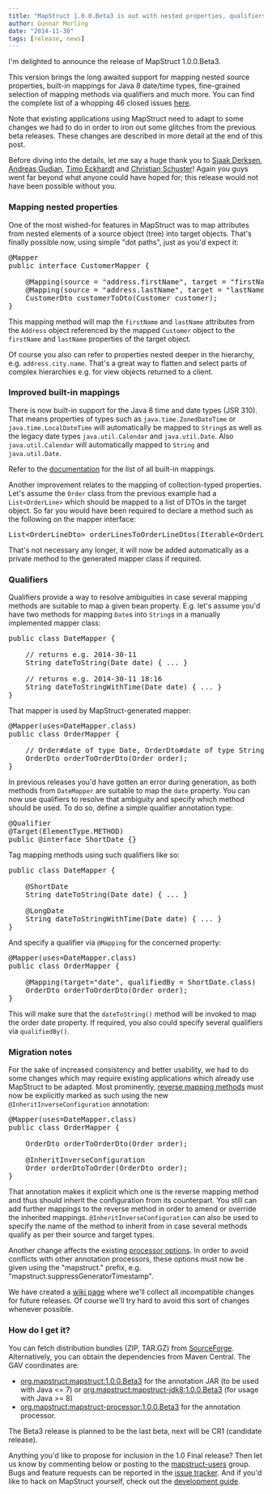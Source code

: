 ```yaml
---
title: "MapStruct 1.0.0.Beta3 is out with nested properties, qualifiers and more"
author: Gunnar Morling
date: "2014-11-30"
tags: [release, news]
---
```


I'm delighted to announce the release of MapStruct 1.0.0.Beta3.

This version brings the long awaited support for mapping nested source properties, built-in mappings for Java 8 date/time types, fine-grained selection of mapping methods via qualifiers and much more. You can find the complete list of a whopping 46 closed issues [here](https://github.com/mapstruct/mapstruct/issues?page=2&q=milestone%3A1.0.0.Beta3+is%3Aclosed).

Note that existing applications using MapStruct need to adapt to some changes we had to do in order to iron out some glitches from the previous beta releases. These changes are described in more detail at the end of this post.

Before diving into the details, let me say a huge thank you to [Sjaak Derksen](https://github.com/sjaakd/), [Andreas Gudian](https://github.com/agudian), [Timo Eckhardt](https://github.com/timoe) and [Christian Schuster](https://github.com/chschu)! Again you guys went far beyond what anyone could have hoped for; this release would not have been possible without you.

### Mapping nested properties

One of the most wished-for features in MapStruct was to map attributes from nested elements of a source object (tree) into target objects. That's finally possible now, using simple "dot paths", just as you'd expect it:

<pre class="prettyprint linenums">
@Mapper
public interface CustomerMapper {

    @Mapping(source = "address.firstName", target = "firstName")
    @Mapping(source = "address.lastName", target = "lastName")
    CustomerDto customerToDto(Customer customer);
}
</pre>

This mapping method will map the `firstName` and `lastName` attributes from the `Address` object referenced by the mapped `Customer` object to the `firstName` and `lastName` properties of the target object.

Of course you also can refer to properties nested deeper in the hierarchy, e.g. `address.city.name`. That's a great way to flatten and select parts of complex hierarchies e.g. for view objects returned to a client.

### Improved built-in mappings

There is now built-in support for the Java 8 time and date types (JSR 310). That means properties of types such as `java.time.ZonedDateTime` or `java.time.LocalDateTime` will automatically be mapped to `String`s as well as the legacy date types `java.util.Calendar` and `java.util.Date`. Also `java.util.Calendar` will automatically mapped to `String` and `java.util.Date`.

Refer to the [documentation](/documentation/#section-05) for the list of all built-in mappings.

Another improvement relates to the mapping of collection-typed properties. Let's assume the `Order` class from the previous example had a `List<OrderLine>` which should be mapped to a list of DTOs in the target object. So far you would have been required to declare a method such as the following on the mapper interface:

<pre class="prettyprint linenums">
List&lt;OrderLineDto&gt; orderLinesToOrderLineDtos(Iterable&lt;OrderLine&gt; orderLines);
</pre>

That's not necessary any longer, it will now be added automatically as a private method to the generated mapper class if required.

### Qualifiers

Qualifiers provide a way to resolve ambiguities in case several mapping methods are suitable to map a given bean property. E.g. let's assume you'd have two methods for mapping `Date`s into `String`s in a manually implemented mapper class:

<pre class="prettyprint linenums">
public class DateMapper {

    // returns e.g. 2014-30-11
    String dateToString(Date date) { ... }

    // returns e.g. 2014-30-11 18:16
    String dateToStringWithTime(Date date) { ... }
}
</pre>

That mapper is used by MapStruct-generated mapper:

<pre class="prettyprint linenums">
@Mapper(uses=DateMapper.class)
public class OrderMapper {

    // Order#date of type Date, OrderDto#date of type String
    OrderDto orderToOrderDto(Order order);
}
</pre>

In previous releases you'd have gotten an error during generation, as both methods from `DateMapper` are suitable to map the `date` property. You can now use qualifiers to resolve that ambiguity and specify which method should be used. To do so, define a simple qualifier annotation type:

<pre class="prettyprint linenums">
@Qualifier
@Target(ElementType.METHOD)
public @interface ShortDate {}
</pre>

Tag mapping methods using such qualifiers like so:

<pre class="prettyprint linenums">
public class DateMapper {

    @ShortDate
    String dateToString(Date date) { ... }

    @LongDate
    String dateToStringWithTime(Date date) { ... }
}
</pre>

And specify a qualifier via `@Mapping` for the concerned property:

<pre class="prettyprint linenums">
@Mapper(uses=DateMapper.class)
public class OrderMapper {

    @Mapping(target="date", qualifiedBy = ShortDate.class)
    OrderDto orderToOrderDto(Order order);
}
</pre>

This will make sure that the `dateToString()` method will be invoked to map the order date property. If required, you also could specify several qualifiers via `qualifiedBy()`.

### Migration notes

For the sake of increased consistency and better usability, we had to do some changes which may require existing applications which already use MapStruct to be adapted. Most prominently, [reverse mapping methods](/documentation/#section-10) must now be explicitly marked as such using the new `@InheritInverseConfiguration` annotation:

<pre class="prettyprint linenums">
@Mapper(uses=DateMapper.class)
public class OrderMapper {

    OrderDto orderToOrderDto(Order order);

    @InheritInverseConfiguration
    Order orderDtoToOrder(OrderDto order);
}
</pre>

That annotation makes it explicit which one is the reverse mapping method and thus should inherit the configuration from its counterpart. You still can add further mappings to the reverse method in order to amend or override the inherited mappings. `@InheritInverseConfiguration` can also be used to specify the name of the method to inherit from in case several methods qualify as per their source and target types.

Another change affects the existing [processor options](http://localhost:9009/documentation/#section-02-01). In order to avoid conflicts with other annotation processors, these options must now be given using the "mapstruct." prefix, e.g. "mapstruct.suppressGeneratorTimestamp".

We have created a [wiki page](https://github.com/mapstruct/mapstruct/wiki/Migration-notes) where we'll collect all incompatible changes for future releases. Of course we'll try hard to avoid this sort of changes whenever possible.

### How do I get it?

You can fetch distribution bundles (ZIP, TAR.GZ) from [SourceForge](http://sourceforge.net/projects/mapstruct/files/1.0.0.Beta3/). Alternatively, you can obtain the dependencies from Maven Central. The GAV coordinates are:

* [org.mapstruct:mapstruct:1.0.0.Beta3](http://search.maven.org/#artifactdetails&#124;org.mapstruct&#124;mapstruct&#124;1.0.0.Beta3&#124;jar) for the annotation JAR (to be used with Java <= 7) or [org.mapstruct:mapstruct-jdk8:1.0.0.Beta3](http://search.maven.org/#artifactdetails&#124;org.mapstruct&#124;mapstruct-jdk8&#124;1.0.0.Beta3&#124;jar) (for usage with Java >= 8)
* [org.mapstruct:mapstruct-processor:1.0.0.Beta3](http://search.maven.org/#artifactdetails&#124;org.mapstruct&#124;mapstruct-processor&#124;1.0.0.Beta3&#124;jar) for the annotation processor.

The Beta3 release is planned to be the last beta, next will be CR1 (candidate release).

Anything you'd like to propose for inclusion in the 1.0 Final release? Then let us know by commenting below or posting to the [mapstruct-users](https://groups.google.com/forum/?fromgroups#!forum/mapstruct-users) group. Bugs and feature requests can be reported in the [issue tracker](https://github.com/mapstruct/mapstruct/issues). And if you'd like to hack on MapStruct yourself, check out the [development guide](/contributing).
